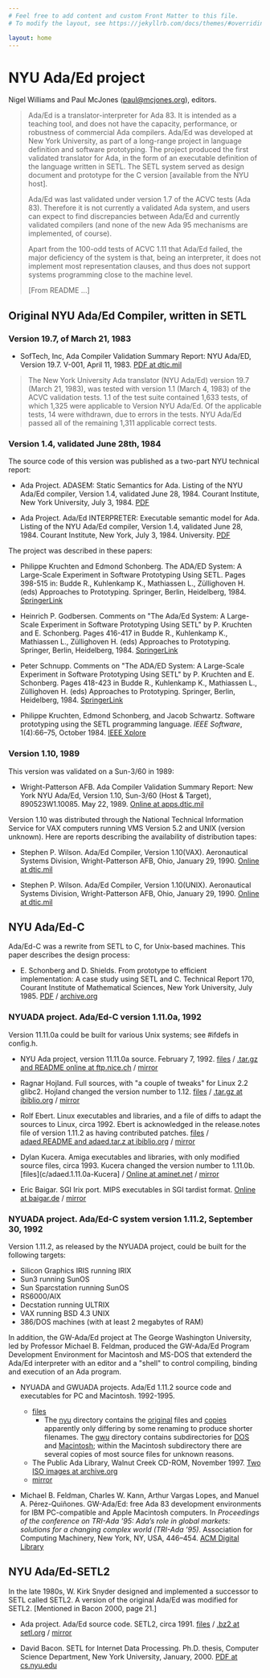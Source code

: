 ```yaml
---
# Feel free to add content and custom Front Matter to this file.
# To modify the layout, see https://jekyllrb.com/docs/themes/#overriding-theme-defaults

layout: home
---
```

# NYU Ada/Ed project

Nigel Williams and Paul McJones (<paul@mcjones.org>), editors.

<blockquote>
<p>Ada/Ed is a translator-interpreter for Ada 83. It is
intended as a teaching tool, and does not have the capacity,
performance, or robustness of commercial Ada compilers. Ada/Ed was
developed at New York University, as part of a long-range project in
language definition and software prototyping. The project produced the
first validated translator for Ada, in the form of an executable
definition of the language written in SETL. The SETL system served as
design document and prototype for the C version
[available from the NYU host].</p>

<p>Ada/Ed was last validated under version 1.7 of the ACVC tests (Ada
83). Therefore it is not currently a validated Ada system, and users
can expect to find discrepancies between Ada/Ed and currently
validated compilers (and none of the new Ada 95 mechanisms are
implemented, of course).</p>

<p>Apart from the  100-odd tests of ACVC 1.11 that  Ada/Ed failed, the
major deficiency of the system is  that, being an interpreter, it does
not implement most  representation clauses, and thus  does not support
systems programming close to the machine level.</p>

<p>[From README ...]</p>
</blockquote>


## Original NYU Ada/Ed Compiler, written in SETL

### Version 19.7, of March 21, 1983

* SofTech, Inc, Ada Compiler Validation Summary Report: NYU Ada/ED,
Version 19.7.  V-001, April 11, 1983.
[PDF at dtic.mil](https://apps.dtic.mil/dtic/tr/fulltext/u2/a136759.pdf)
<blockquote><p>The New York University Ada translator (NYU Ada/Ed)
version 19.7 (March 21, 1983), was tested with version 1.1 (March 4,
1983) of the ACVC validation tests.
1.1 of the test suite contained 1,633 tests, of which 1,325 were applicable to
Version NYU Ada/Ed. Of the applicable tests, 14 were withdrawn, due to errors in the
tests. NYU Ada/Ed passed all of the remaining 1,311 applicable correct tests.</p></blockquote>


### Version 1.4, validated June 28th, 1984

The source code of this version was published as a two-part NYU technical report:

* Ada Project. ADASEM: Static Semantics for Ada. Listing of the NYU
  Ada/Ed compiler, Version 1.4, validated June 28, 1984. Courant
  Institute, New York University, July 3, 1984. [PDF](setl/ADASEM_STL-1.4.pdf)

* Ada Project. Ada/Ed INTERPRETER: Executable semantic model for
  Ada. Listing of the NYU Ada/Ed compiler, Version 1.4, validated June
  28, 1984. Courant Institute, New York, July 3, 1984.
  University. [PDF](setl/ADAI_STL-1.4.pdf)

The project was described in these papers:

* Philippe Kruchten and Edmond Schonberg. The ADA/ED System: A
  Large-Scale Experiment in Software Prototyping Using SETL. Pages
  398-515 in: Budde R., Kuhlenkamp K., Mathiassen L., Züllighoven
  H. (eds) Approaches to Prototyping. Springer, Berlin,
  Heidelberg, 1984. [SpringerLink](https://doi.org/10.1007/978-3-642-69796-8_34)

* Heinrich P. Godbersen. Comments on "The Ada/Ed System: A Large-Scale
  Experiment in Software Prototyping Using SETL" by P. Kruchten and
  E. Schonberg. Pages 416-417 in Budde R., Kuhlenkamp K., Mathiassen
  L., Züllighoven H. (eds) Approaches to Prototyping. Springer,
  Berlin,
  Heidelberg, 1984. [SpringerLink](https://doi.org/10.1007/978-3-642-69796-8_35)

* Peter Schnupp. Comments on "The ADA/ED System: A Large-Scale
  Experiment in Software Prototyping Using SETL" by P. Kruchten and
  E. Schonberg. Pages 418-423 in Budde R., Kuhlenkamp K., Mathiassen
  L., Züllighoven H. (eds) Approaches to Prototyping. Springer,
  Berlin,
  Heidelberg, 1984. [SpringerLink](https://doi.org/10.1007/978-3-642-69796-8_36)

* Philippe Kruchten, Edmond Schonberg, and Jacob Schwartz. Software
  prototyping using the SETL programming language. _IEEE Software_,
  1(4):66–75, October 1984. [IEEE Xplore](https://doi.org/10.1109/MS.1984.229465)


### Version 1.10, 1989

This version was validated on a Sun-3/60 in 1989:

* Wright-Patterson AFB. Ada Compiler Validation Summary Report: New
  York NYU Ada/Ed, Version 1.10, Sun-3/60 (Host & Target),
  890523W1.10085. May 22, 1989. [Online at apps.dtic.mil](https://apps.dtic.mil/sti/citations/ADA211934)

Version 1.10 was distributed through the National Technical
Information Service for VAX computers running VMS Version 5.2 and UNIX
(version unknown). Here are reports describing the availability of
distribution tapes:

* Stephen P. Wilson. Ada/Ed Compiler, Version 1.10(VAX). Aeronautical
  Systems Division, Wright-Patterson AFB, Ohio, January 29, 1990.
  [Online at dtic.mil](https://apps.dtic.mil/sti/citations/ADA218687)

* Stephen P. Wilson. Ada/Ed Compiler, Version 1.10(UNIX). Aeronautical
  Systems Division, Wright-Patterson AFB, Ohio, January 29, 1990.
  [Online at dtic.mil](https://apps.dtic.mil/sti/citations/ADA218688)


## NYU Ada/Ed-C

Ada/Ed-C was a rewrite from SETL to C, for Unix-based machines. This
paper describes the design process:

* E. Schonberg and D. Shields. From prototype to efficient
  implementation: A case study using SETL and C. Technical Report 170,
  Courant Institute of Mathematical Sciences, New York University,
  July 1985. [PDF](c/Schonberg_Shields-From_Prototype_to_Efficent_Implementation-1985.pdf)
  / [archive.org](https://archive.org/details/fromprototypetoe00scho)


### NYUADA project. Ada/Ed-C version 1.11.0a, 1992

Version 11.11.0a could be built for various Unix systems; see #ifdefs
in config.h.

* NYU Ada project, version 11.11.0a source. February 7, 1992.
  [files](c/adaed.1.11.0a) /
  [.tar.gz and README online at ftp.nice.ch](https://ftp.nice.ch/pub/next/developer/languages/ada)
  /
  [mirror](RAW/ftp.nice.ch/pub/next/developer/languages/ada/Adaed.1.11.s.tar.gz)

* Ragnar Hojland. Full sources, with "a couple of tweaks" for
  Linux 2.2 glibc2. Hojland changed the version number to 1.12.
  [files](c/adaed.1.11.0a-Hojland/) /
  [.tar.gz at ibiblio.org](http://www.ibiblio.org/pub/Linux/devel/lang/ada/Adaed-1.12.tar.gz) /
  [mirror](RAW/www.ibiblio.org/pub/Linux/devel/lang/ada/Adaed-1.12.tar.gz)

* Rolf Ebert. Linux executables and libraries, and a file of diffs to adapt the
  sources to Linux, circa 1992. Ebert is acknowledged in the
  release.notes file of version 1.11.2 as having contributed patches.
  [files](c/adaed.1.11.0a-Ebert/) /
  [adaed.README and adaed.tar.z at ibiblio.org](http://www.ibiblio.org/pub/Linux/devel/lang/ada/)
  / [mirror](www.ibiblio.org/pub/Linux/devel/lang/ada/)

* Dylan Kucera. Amiga executables and libraries, with only modified
  source files, circa 1993. Kucera changed the version number
  to 1.11.0b.  [files](c/adaed.1.11.0a-Kucera] /
  [Online at aminet.net](http://aminet.net/dev/lang/adaed.1.11.0b.lha)
  / [mirror](RAW/aminet.net/dev/lang/adaed.1.11.0b.lha)

* Eric Baigar. SGI Irix port. MIPS executables in SGI tardist format.
  [Online at baigar.de](http://www.baigar.de/irix/AdaEd-1.12.tardist)
  / [mirror](RAW/www.baigar.de/irix/AdaEd-1.12.tardist)


### NYUADA project. Ada/Ed-C system version 1.11.2, September 30, 1992

Version 1.11.2, as released by the NYUADA project, could be built for
the following targets:

- Silicon Graphics IRIS running IRIX
- Sun3 running SunOS
- Sun Sparcstation running SunOS
- RS6000/AIX
- Decstation running ULTRIX
- VAX running BSD 4.3 UNIX
- 386/DOS machines (with at least 2 megabytes of RAM)

In addition, the GW-Ada/Ed project at The George Washington
University, led by Professor Michael B. Feldman, produced the
GW-Ada/Ed Program Development Environment for Macintosh and MS-DOS
that extenderd the Ada/Ed interpreter with an editor and a "shell" to
control compiling, binding and execution of an Ada program.

* NYUADA and GWUADA projects. Ada/Ed 1.11.2 source code and
  executables for PC and Macintosh. 1992-1995.
  - [files](c/adaed.1.11.2)
      + The [nyu](c/adaed.1.11.2/nyu) directory contains the
        [original](c/adaed.1.11.2/nyu/Adaed-1.11.2/) files and
        [copies](c/adaed.1.11.2/nyu/src/) apparently only differing by
        some renaming to produce shorter filenames. The
        [gwu](c/adaed.1.11.2/gwu) directory contains subdirectories
        for [DOS](c/adaed.1.11.2/gwu/dos/) and
        [Macintosh](c/adaed.1.11.2/gwu/mac/); within the Macintosh
        subdirectory there are several copies of most source files for
        unknown reasons.
  - The Public Ada Library, Walnut Creek CD-ROM, November 1997.
  [Two ISO images at archive.org](https://archive.org/details/ADA_-_The_Public_Ada_Library_Walnut_Creek_November_1997)
  - [mirror](RAW/Public_Ada_Library_1997_11/ada/compiler/adaed)

* Michael B. Feldman, Charles W. Kann, Arthur Vargas Lopes, and Manuel
  A. Pérez-Quiñones. GW-Ada/Ed: free Ada 83 development
  environments for IBM PC-compatible and Apple Macintosh computers. In
  _Proceedings of the conference on TRI-Ada ’95: Ada’s role in global
  markets: solutions for a changing complex world (TRI-Ada
  ’95)_. Association for Computing Machinery, New York, NY, USA,
  446–454. [ACM Digital Library](https://doi.org/10.1145/376503.376719)


## NYU Ada/Ed-SETL2

In the late 1980s, W. Kirk Snyder designed and implemented a successor
to SETL called SETL2. A version of the original Ada/Ed was modified
for SETL2. [Mentioned in Bacon 2000, page 21.]

* Ada project. Ada/Ed source code. SETL2, circa 1991.
  [files](setl2/AdaEdSETL2/) /
  [.bz2 at setl.org](http://setl.org/AdaEdSETL2-orig.tar.bz2) /
  [mirror](RAW/setl.org/AdaEdSETL2-orig.tar.bz2)

* David Bacon. SETL for Internet Data Processing. Ph.D. thesis,
  Computer Science Department, New York University, January, 2000.
  [PDF at cs.nyu.edu](https://cs.nyu.edu/media/publications/bacon_david.pdf)
  
